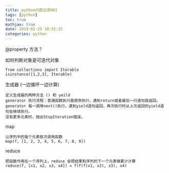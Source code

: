 ```yaml
---
title: python问题记录001
tags: [python]
toc: true
mathjax: true
date: 2019-02-25 10:55:25
categories: python
---
```

@property 方法？

如何判断对象是可迭代对象
```
from collections import Iterable
isinstance([1,2,3], Iterable)
```

生成器 (一边循环一边计算)
```
定义生成器的两种方法 () 和 yeild
generator 执行流程：普通函数执行是顺序执行，遇到return或者最后一行语句就返回。
generator 每一调用next()执行，遇到yield语句返回，再次执行时从上次返回的yield语句处继续执行。
没有更多元素时，抛出StopIteration错误。
```

map
```
让序列中的每个元素依次调用函数
map(f, [1, 2, 3, 4, 5, 6, 7, 8, 9])
```

reduce
```
把函数作用在一个序列上，reduce 会把结果和序列的下一个元素做累计计算
reduce(f, [x1, x2, x3, x4]) = f(f(f(x1, x2), x3), x4)
```